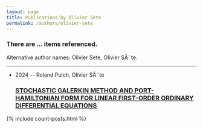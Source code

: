 ```yaml
---
layout: page
title: Publications by Olivier Sète
permalink: /authors/olivier-sete
---
```


<h3 id="number-posts">There are ... items referenced.</h3>
<p id='info-authors'>Alternative author names: Olivier Sète, Olivier SÃ¨te.</p>
<hr />
<ul class="post-list">
<li><span class='post-meta'>2024 -- Roland Pulch, Olivier SÃ¨te</span><h3><a class='post-link' href="{{ site.baseurl }}/stochastic-galerkin-method-and-port-hamiltonian-form-for-linear-first-order-ordinary-differential-equations">STOCHASTIC GALERKIN METHOD AND PORT-HAMILTONIAN FORM FOR LINEAR FIRST-ORDER ORDINARY DIFFERENTIAL EQUATIONS</a></h3></li>

</ul>
{% include count-posts.html %}
